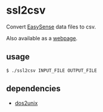 # ssl2csv

Convert [EasySense](https://store.data-harvest.co.uk/easysense) data files to csv.

Also available as a [webpage](https://alra.uk/tidbits/ssl2csv).

## usage

```
$ ./ssl2csv INPUT_FILE OUTPUT_FILE
```

## dependencies

- [dos2unix](https://sourceforge.net/projects/dos2unix/)
